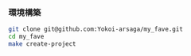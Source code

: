 ### 環境構築

```bash
git clone git@github.com:Yokoi-arsaga/my_fave.git
cd my_fave
make create-project
```
